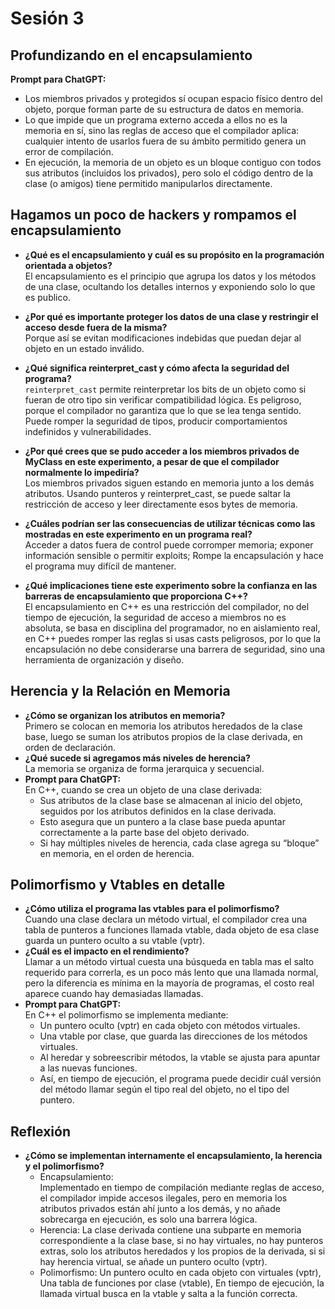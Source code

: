 # Sesión 3

## Profundizando en el encapsulamiento 
**Prompt para ChatGPT:** 
- Los miembros privados y protegidos sí ocupan espacio físico dentro del objeto, porque forman parte de su estructura de datos en memoria.
- Lo que impide que un programa externo acceda a ellos no es la memoria en sí, sino las reglas de acceso que el compilador aplica: cualquier intento de usarlos fuera de su ámbito permitido genera un error de compilación.
- En ejecución, la memoria de un objeto es un bloque contiguo con todos sus atributos (incluidos los privados), pero solo el código dentro de la clase (o amigos) tiene permitido manipularlos directamente.

## Hagamos un poco de hackers y rompamos el encapsulamiento
- **¿Qué es el encapsulamiento y cuál es su propósito en la programación orientada a objetos?**  
  El encapsulamiento es el principio que agrupa los datos  y los métodos de una clase, ocultando los detalles internos y exponiendo solo lo que es publico.
  
- **¿Por qué es importante proteger los datos de una clase y restringir el acceso desde fuera de la misma?**  
  Porque así se evitan modificaciones indebidas que puedan dejar al objeto en un estado inválido.
  
- **¿Qué significa reinterpret_cast y cómo afecta la seguridad del programa?**  
  ``reinterpret_cast`` permite reinterpretar los bits de un objeto como si fueran de otro tipo sin verificar compatibilidad lógica. Es peligroso, porque el compilador no garantiza que lo que se lea tenga sentido. Puede romper la seguridad de tipos, producir comportamientos indefinidos y vulnerabilidades.
  
- **¿Por qué crees que se pudo acceder a los miembros privados de MyClass en este experimento, a pesar de que el compilador normalmente lo impediría?**  
  Los miembros privados siguen estando en memoria junto a los demás atributos. Usando punteros y reinterpret_cast, se puede saltar la restricción de acceso y leer directamente esos bytes de memoria.
  
- **¿Cuáles podrían ser las consecuencias de utilizar técnicas como las mostradas en este experimento en un programa real?**  
  Acceder a datos fuera de control puede corromper memoria; exponer información sensible o permitir exploits; Rompe la encapsulación y hace el programa muy difícil de mantener.
- **¿Qué implicaciones tiene este experimento sobre la confianza en las barreras de encapsulamiento que proporciona C++?**   
  El encapsulamiento en C++ es una restricción del compilador, no del tiempo de ejecución, la seguridad de acceso a miembros no es absoluta, se basa en disciplina del programador, no en aislamiento real, en C++ puedes romper las reglas si usas casts peligrosos, por lo que la encapsulación no debe considerarse una barrera de seguridad, sino una herramienta de organización y diseño.

## Herencia y la Relación en Memoria
- **¿Cómo se organizan los atributos en memoria?**  
  Primero se colocan en memoria los atributos heredados de la clase base, luego se suman los atributos propios de la clase derivada, en orden de declaración.
- **¿Qué sucede si agregamos más niveles de herencia?**  
  La memoria se organiza de forma jerarquica y secuencial.
- **Prompt para ChatGPT:**  
  En C++, cuando se crea un objeto de una clase derivada:
  * Sus atributos de la clase base se almacenan al inicio del objeto, seguidos por los atributos definidos en la clase derivada.
  * Esto asegura que un puntero a la clase base pueda apuntar correctamente a la parte base del objeto derivado.
  * Si hay múltiples niveles de herencia, cada clase agrega su “bloque” en memoria, en el orden de herencia.

## Polimorfismo y Vtables en detalle
- **¿Cómo utiliza el programa las vtables para el polimorfismo?**  
  Cuando una clase declara un método virtual, el compilador crea una tabla de punteros a funciones llamada vtable, dada objeto de esa clase guarda un puntero oculto a su vtable (vptr).
- **¿Cuál es el impacto en el rendimiento?**  
  Llamar a un método virtual cuesta una búsqueda en tabla mas el salto requerido para correrla, es un poco más lento que una llamada normal, pero la diferencia es mínima en la mayoría de programas, el costo real aparece cuando hay demasiadas llamadas.
- **Prompt para ChatGPT:**  
  En C++ el polimorfismo se implementa mediante:
  - Un puntero oculto (vptr) en cada objeto con métodos virtuales.
  - Una vtable por clase, que guarda las direcciones de los métodos virtuales.
  - Al heredar y sobreescribir métodos, la vtable se ajusta para apuntar a las nuevas funciones.
  - Así, en tiempo de ejecución, el programa puede decidir cuál versión del método llamar según el tipo real del objeto, no el tipo del puntero.

## Reflexión
- **¿Cómo se implementan internamente el encapsulamiento, la herencia y el polimorfismo?**
  - Encapsulamiento:  
    Implementado en tiempo de compilación mediante reglas de acceso, el compilador impide accesos ilegales, pero en memoria los atributos privados están ahí junto a los demás, y no añade sobrecarga en ejecución, es solo una barrera lógica.
  - Herencia:
    La clase derivada contiene una subparte en memoria correspondiente a la clase base, si no hay virtuales, no hay punteros extras, solo los atributos heredados y los propios de la derivada, si si hay herencia virtual, se añade un puntero oculto (vptr).
  - Polimorfismo:
    Un puntero oculto en cada objeto con virtuales (vptr), Una tabla de funciones por clase (vtable), En tiempo de ejecución, la llamada virtual busca en la vtable y salta a la función correcta.
